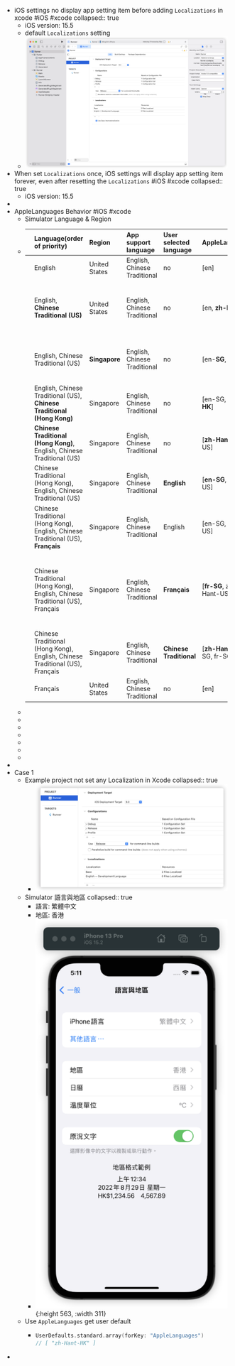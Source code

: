 - iOS settings no display app setting item before adding `Localizations` in xcode #iOS #xcode
  collapsed:: true
	- iOS version: 15.5
	- default `Localizations` setting
	- ![image.png](../assets/image_1655287401953_0.png)
- When set `Localizations` once, iOS settings will display app setting item forever, even after resetting the `Localizations` #iOS #xcode
  collapsed:: true
	- iOS version: 15.5
-
- AppleLanguages Behavior  #iOS #xcode
	- Simulator Language & Region
	- ||Language(order of priority)|Region|App support language|User selected language|AppleLanguages("UserDefaults")|Remark|
	  |--|--|--|--|--|--|--|
	  ||English|United States|English, Chinese Traditional|no|[en]||
	  ||English, **Chinese Traditional (US)**|United States|English, Chinese Traditional|no|[en, **zh-Hant-US**]|when region is US, choose `Chinese Traditional` the locale code is `zh-Hant-US`|
	  ||English, Chinese Traditional (US)|**Singapore**|English, Chinese Traditional|no|[en-**SG**, zh-Hant-US]|when change region to Singapore, locale will changed to en-SG|
	  ||English, Chinese Traditional (US), **Chinese Traditional (Hong Kong)**|Singapore|English, Chinese Traditional|no|[en-SG, zh-Hant-US, **zh-Hant-HK**]||
	  ||**Chinese Traditional (Hong Kong)**, English, Chinese Traditional (US)|Singapore|English, Chinese Traditional|no|[**zh-Hant-HK**, en-SG, zh-Hant-US]||
	  ||Chinese Traditional (Hong Kong), English, Chinese Traditional (US)|Singapore|English, Chinese Traditional|**English**|[**en-SG**, zh-Hant-HK, zh-Hant-US]||
	  ||Chinese Traditional (Hong Kong), English, Chinese Traditional (US), **Français**|Singapore|English, Chinese Traditional|English|[en-SG, zh-Hant-HK, zh-Hant-US]|Unsupported languages are not saved in `AppleLanguages` |
	  ||Chinese Traditional (Hong Kong), English, Chinese Traditional (US), Français|Singapore|English, Chinese Traditional|**Français**|[**fr-SG**, zh-Hant-HK, en-SG, zh-Hant-US]|When user select unsupported languages in iOS system page, `AppleLanguages` will have unsupported languages|
	  ||Chinese Traditional (Hong Kong), English, Chinese Traditional (US), Français|Singapore|English, Chinese Traditional|**Chinese Traditional**|[**zh-Hant-US**, zh-Hant-HK, en-SG, fr-SG]||
	  ||Français|United States|English, Chinese Traditional|no|[en]||
	-
	-
	-
	-
	-
	-
	-
-
- Case 1
	- Example project not set any Localization in Xcode
	  collapsed:: true
		- ![image.png](../assets/image_1655284191132_0.png)
	- Simulator 語言與地區
	  collapsed:: true
		- 語言: 繁體中文
		- 地區: 香港
		- ![image.png](../assets/image_1655284278188_0.png){:height 563, :width 311}
	- Use `AppleLanguages` get user default
		- ```swift
		  UserDefaults.standard.array(forKey: "AppleLanguages")
		  // [ "zh-Hant-HK" ]
		  ```
-